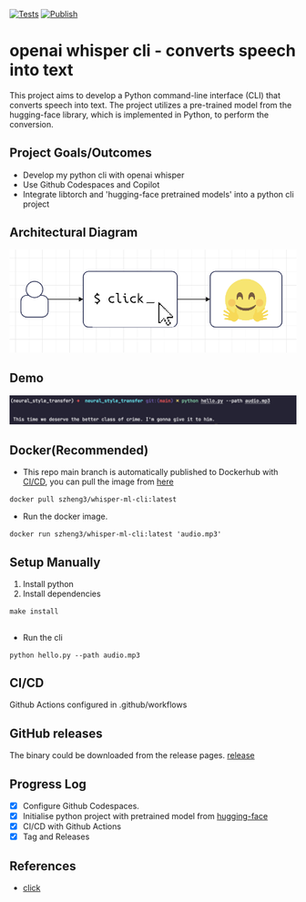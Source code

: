 [![Tests](https://github.com/szheng3/neural_style_transfer/actions/workflows/python-app.yml/badge.svg)](https://github.com/szheng3/neural_style_transfer/actions/workflows/python-app.yml)
[![Publish](https://github.com/szheng3/neural_style_transfer/actions/workflows/publish.yml/badge.svg)](https://github.com/szheng3/neural_style_transfer/actions/workflows/publish.yml)

# openai whisper cli - converts speech into text

This project aims to develop a Python command-line interface (CLI) that converts speech into text. The project utilizes a pre-trained model from the hugging-face library, which is implemented in Python, to perform the conversion.

## Project Goals/Outcomes

* Develop my python cli with openai whisper
* Use Github Codespaces and Copilot
* Integrate libtorch and 'hugging-face pretrained models' into a python cli project

## Architectural Diagram

![image](./assets/diagram.png)
## Demo
![image](./assets/demo1.png)

  
## Docker(Recommended)

* This repo main branch is automatically published to Dockerhub with [CI/CD](https://github.com/szheng3/neural_style_transfer/actions/workflows/publish.yml), you can pull the image from [here](https://hub.docker.com/repository/docker/szheng3/sz-rust-ml/general)
```
docker pull szheng3/whisper-ml-cli:latest
```
* Run the docker image.
```
docker run szheng3/whisper-ml-cli:latest 'audio.mp3'
```

## Setup Manually

1. Install python
2. Install dependencies
```
make install
```


## 
* Run the cli
```
python hello.py --path audio.mp3
```


## CI/CD

Github Actions configured in .github/workflows



## GitHub releases
The binary could be downloaded from the release pages. [release](https://github.com/szheng3/neural_style_transfer/releases)


## Progress Log

- [x] Configure Github Codespaces.
- [x] Initialise python project with pretrained model from [hugging-face](https://huggingface.co/openai/whisper-large)
- [x] CI/CD with Github Actions
- [x] Tag and Releases

## References


* [click](https://github.com/pallets/click)